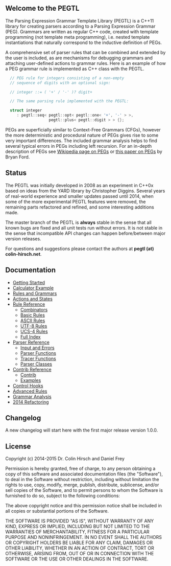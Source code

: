 ## Welcome to the PEGTL

The Parsing Expression Grammar Template Library (PEGTL) is a C++11 library for creating parsers according to a Parsing Expression Grammar (PEG).
Grammars are written as regular C++ code, created with template programming (not template meta programming), i.e. nested template instantiations that naturally correspond to the inductive definition of PEGs.

A comprehensive set of parser rules that can be combined and extended by the user is included, as are mechanisms for debugging grammars and attaching user-defined actions to grammar rules.
Here is an example of how a PEG grammar rule is implemented as C++ class with the PEGTL.

```c++
  // PEG rule for integers consisting of a non-empty
  // sequence of digits with an optional sign:

  // integer ::= ( '+' / '-' )? digit+

  // The same parsing rule implemented with the PEGTL:

  struct integer
     : pegtl::seq< pegtl::opt< pegtl::one< '+', '-' > >,
                   pegtl::plus< pegtl::digit > > {};
```

PEGs are superficially similar to Context-Free Grammars (CFGs), however the more deterministic and procedural nature of PEGs gives rise to some very important differences.
The included grammar analysis helps to find several typical errors in PEGs including left recursion.
For an in-depth description of PEGs see [Wikipedia page on PEGs](http://en.wikipedia.org/wiki/Parsing_expression_grammar) or [this paper on PEGs](http://pdos.csail.mit.edu/~baford/packrat/popl04/peg-popl04.pdf) by Bryan Ford.

## Status

The PEGTL was initially developed in 2008 as an experiment in C++0x based on ideas from the YARD library by Christopher Diggins.
Several years of real-world experience and smaller updates passed until 2014, when some of the more experimental PEGTL features were removed, the remaining parts refactored and refined, and some interesting additions made.

The master branch of the PEGTL is **always** stable in the sense that all known bugs are fixed and all unit tests run without errors. It is not stable in the sense that incompatible API changes can happen before/between major version releases.

For questions and suggestions please contact the authors at **pegtl (at) colin-hirsch.net**.

## Documentation

* [Getting Started](https://github.com/ColinH/PEGTL/wiki/Getting-Started)
* [Calculator Example](https://github.com/ColinH/PEGTL/wiki/Calculator-Example)
* [Rules and Grammars](https://github.com/ColinH/PEGTL/wiki/Rules-and-Grammars)
* [Actions and States](https://github.com/ColinH/PEGTL/wiki/Actions-and-States)
* [Rule Reference](https://github.com/ColinH/PEGTL/wiki/Rule-Reference)
  * [Combinators](https://github.com/ColinH/PEGTL/wiki/Rule-Reference#combinators)
  * [Basic Rules](https://github.com/ColinH/PEGTL/wiki/Rule-Reference#basic-rules)
  * [ASCII Rules](https://github.com/ColinH/PEGTL/wiki/Rule-Reference#ascii-rules)
  * [UTF-8 Rules](https://github.com/ColinH/PEGTL/wiki/Rule-Reference#utf-8-rules)
  * [UCS-4 Rules](https://github.com/ColinH/PEGTL/wiki/Rule-Reference#ucs-4-rules)
  * [Full Index](https://github.com/ColinH/PEGTL/wiki/Rule-Reference#full-index)
* [Parser Reference](https://github.com/ColinH/PEGTL/wiki/Parser-Reference)
  * [Input and Errors](https://github.com/ColinH/PEGTL/wiki/Parser-Reference#input-and-errors)
  * [Parser Functions](https://github.com/ColinH/PEGTL/wiki/Parser-Reference#parser-functions)
  * [Tracer Functions](https://github.com/ColinH/PEGTL/wiki/Parser-Reference#tracer-functions)
  * [Parser Classes](https://github.com/ColinH/PEGTL/wiki/Parser-Reference#parser-classes)
* [Contrib Reference](https://github.com/ColinH/PEGTL/wiki/Contrib-Reference)
  * [Contrib](https://github.com/ColinH/PEGTL/wiki/Contrib-Reference#contrib)
  * [Examples](https://github.com/ColinH/PEGTL/wiki/Contrib-Reference#examples)
* [Control Hooks](https://github.com/ColinH/PEGTL/wiki/Control-Hooks)
* [Advanced Rules](https://github.com/ColinH/PEGTL/wiki/Advanced-Rules)
* [Grammar Analysis](https://github.com/ColinH/PEGTL/wiki/Grammar-Analysis)
* [2014 Refactoring](https://github.com/ColinH/PEGTL/wiki/2014-Refactoring)

## Changelog

A new changelog will start here with the first major release version 1.0.0.

## License

Copyright (c) 2014-2015 Dr. Colin Hirsch and Daniel Frey

Permission is hereby granted, free of charge, to any person obtaining a copy of this software and associated documentation files (the "Software"), to deal in the Software without restriction, including without limitation the rights to use, copy, modify, merge, publish, distribute, sublicense, and/or sell copies of the Software, and to permit persons to whom the Software is furnished to do so, subject to the following conditions:

The above copyright notice and this permission notice shall be included in all copies or substantial portions of the Software.

THE SOFTWARE IS PROVIDED "AS IS", WITHOUT WARRANTY OF ANY KIND, EXPRESS OR IMPLIED, INCLUDING BUT NOT LIMITED TO THE WARRANTIES OF MERCHANTABILITY, FITNESS FOR A PARTICULAR PURPOSE AND NONINFRINGEMENT. IN NO EVENT SHALL THE AUTHORS OR COPYRIGHT HOLDERS BE LIABLE FOR ANY CLAIM, DAMAGES OR OTHER LIABILITY, WHETHER IN AN ACTION OF CONTRACT, TORT OR OTHERWISE, ARISING FROM, OUT OF OR IN CONNECTION WITH THE SOFTWARE OR THE USE OR OTHER DEALINGS IN THE SOFTWARE.
